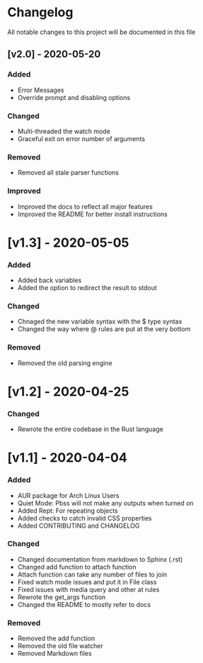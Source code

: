 # Changelog

All notable changes to this project will be documented in this file

## [v2.0] - 2020-05-20
### Added
* Error Messages
* Override prompt and disabling options

### Changed
* Multi-threaded the watch mode
* Graceful exit on error number of arguments

### Removed
* Removed all stale parser functions

### Improved
* Improved the docs to reflect all major features
* Improved the README for better install instructions

# [v1.3] - 2020-05-05

### Added
* Added back variables
* Added the option to redirect the result to stdout

### Changed
* Chnaged the new variable syntax with the $ type syntax
* Changed the way where @ rules are put at the very bottom

### Removed
* Removed the old parsing engine

# [v1.2] - 2020-04-25
### Changed
* Rewrote the entire codebase in the Rust language

# [v1.1] - 2020-04-04

### Added
* AUR package for Arch Linux Users
* Quiet Mode: Pbss will not make any outputs when turned on
* Added Rept: For repeating objects
* Added checks to catch invalid CSS properties
* Added CONTRIBUTING and CHANGELOG

### Changed
* Changed documentation from markdown to Sphinx (.rst)
* Changed add function to attach function
* Attach function can take any number of files to join
* Fixed watch mode issues and put it in File class
* Fixed issues with media query and other at rules
* Rewrote the get_args function
* Changed the README to mostly refer to docs

### Removed
* Removed the add function
* Removed the old file watcher
* Removed Markdown files